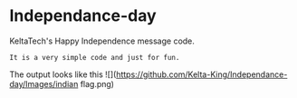 # Independance-day
KeltaTech's Happy Independence message code.

```
It is a very simple code and just for fun.
```

The output looks like this
![](https://github.com/Kelta-King/Independance-day/Images/indian flag.png)